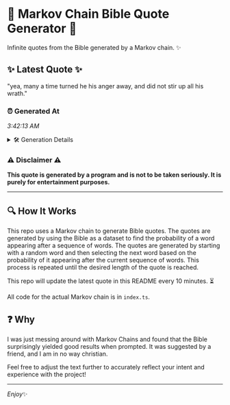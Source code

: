 # 📖 Markov Chain Bible Quote Generator 📖

Infinite quotes from the Bible generated by a Markov chain. ✨

## ✨ Latest Quote ✨
"yea, many a time turned he his anger away, and did not stir up all his wrath."

### ⏰ Generated At
*3:42:13 AM*

<details>
    <summary>🛠️ Generation Details</summary>
    <p>
        <strong>🌱 Seed:</strong> yea,<br>
        <strong>🔄 Iterations:</strong> 16<br>
        <strong>📜 Context History:</strong><br>[ yea, ]: many<br>[ yea,, many ]: a<br>[ yea,, many, a ]: time<br>[ yea,, many, a, time ]: turned<br>[ yea,, many, a, time, turned ]: he<br>[ yea,, many, a, time, turned, he ]: his<br>[ many, a, time, turned, he, his ]: anger<br>[ a, time, turned, he, his, anger ]: away,<br>[ time, turned, he, his, anger, away, ]: and<br>[ turned, he, his, anger, away,, and ]: did<br>[ he, his, anger, away,, and, did ]: not<br>[ his, anger, away,, and, did, not ]: stir<br>[ anger, away,, and, did, not, stir ]: up<br>[ away,, and, did, not, stir, up ]: all<br>[ and, did, not, stir, up, all ]: his<br>[ did, not, stir, up, all, his ]: wrath.<br>
    </p>
</details>

### ⚠️ Disclaimer ⚠️
**This quote is generated by a program and is not to be taken seriously. It is purely for entertainment purposes.**

---

## 🔍 How It Works

This repo uses a Markov chain to generate Bible quotes. The quotes are generated by using the Bible as a dataset to find the probability of a word appearing after a sequence of words. The quotes are generated by starting with a random word and then selecting the next word based on the probability of it appearing after the current sequence of words. This process is repeated until the desired length of the quote is reached.

This repo will update the latest quote in this README every 10 minutes. ⏳

All code for the actual Markov chain is in `index.ts`.

## ❓ Why

I was just messing around with Markov Chains and found that the Bible surprisingly yielded good results when prompted. 
It was suggested by a friend, and I am in no way christian.

Feel free to adjust the text further to accurately reflect your intent and experience with the project!

---

*Enjoy*✨
